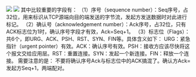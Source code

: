 ![](https://cdn.nlark.com/yuque/0/2021/jpeg/12821255/1617083212278-14e14977-91ad-4962-a335-1246b5ef430a.jpeg#align=left&display=inline&height=462&id=JTTrS&margin=%5Bobject%20Object%5D&originHeight=427&originWidth=554&size=0&status=done&style=none&width=599)
![](https://cdn.nlark.com/yuque/0/2021/png/12821255/1626343697103-9769c11a-b563-48a1-9bf0-348aabe7292b.png#align=left&display=inline&height=315&margin=%5Bobject%20Object%5D&originHeight=315&originWidth=988&size=0&status=done&style=none&width=988)
其中比较重要的字段有：
（1）序号（sequence number）：Seq序号，占32位，用来标识从TCP源端向目的端发送的字节流，发起方发送数据时对此进行标记。
（2）确认号（acknowledgement number）：Ack序号，占32位，只有ACK标志位为1时，确认序号字段才有效，Ack=Seq+1。
（3）标志位（Flags）：共6个，即URG、ACK、PSH、RST、SYN、FIN等。具体含义如下：
URG：紧急指针（urgent pointer）有效。ACK：确认序号有效。PSH：接收方应该尽快将这个报文交给应用层。RST：重置连接。SYN：发起一个新连接。FIN：释放一个连接。
需要注意的是：
不要将确认序号Ack与标志位中的ACK搞混了。确认方Ack=发起方Seq+1，两端配对。
